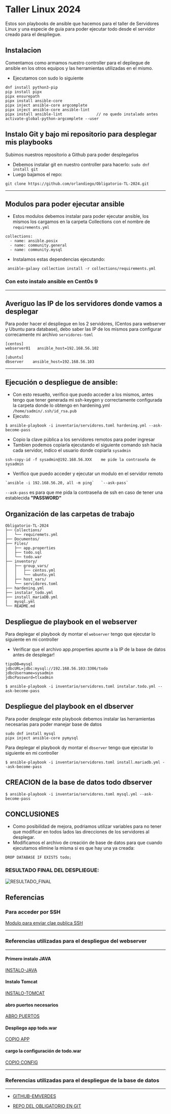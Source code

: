 # Taller Linux 2024
Estos son playbooks de ansible que hacemos para el taller de Servidores Linux y una especie de guia para poder ejecutar todo desde el servidor creado para el despliegue.

## Instalacion
Comentamos como armamos nuestro controller para el depliegue de ansible en los otros equipos y las herramientas utilizadas en el mismo.

 - Ejecutamos con sudo lo siguiente

```
dnf install python3-pip
pip install pipx
pipx ensurepath
pipx install ansible-core
pipx inject ansible-core argcomplete
pipx inject ansible-core ansible-lint   
pipx install ansible-lint               // no quedo instalado antes
activate-global-python-argcomplete --user
```

## Instalo Git y bajo mi repositorio para desplegar mis playbooks

Subimos nuestros repositorio a Github para poder desplegarlos
- Debemos instalar git en nuestro controller para hacerlo:
`sudo dnf install git`
- Luego bajamos el repo:
```
git clone https://github.com/orlandiego/Obligatorio-TL-2024.git
```
---
## Modulos para poder ejecutar ansible

- Estos modulos debemos instalar para poder ejecutar ansible, los mismos los cargamos en la carpeta Collections con el nombre de `requirements.yml`

```
collections:
  - name: ansible.posix
  - name: community.general
  - name: community.mysql
```
 - Instalamos estas dependencias ejecutando:

```
 ansible-galaxy collection install -r collections/requirements.yml 
```
### Con esto instalo ansible en Cent0s 9
---
## Averiguo las IP de los servidores donde vamos a desplegar

Para poder hacer el despliegue en los 2 servidores, (Centos para webserver y Ubuntu para database), debo saber las IP de los mismos para configurar correcamente mi archivo `servidores-toml` 

```
[centos]
webserver01   ansible_host=192.168.56.102

[ubuntu]
dbserver    ansible_host=192.168.56.103
```

---
## Ejecución o despliegue de ansible:

- Con esto resuelto, verifico que puedo acceder a los mismos, antes tengo que tener generada mi ssh-keygen y correctamente configurada la carpeta donde lo obtengo en hardening.yml
`/home/sadmin/.ssh/id_rsa.pub`
 - Ejecuto:

```
$ ansible-playbook -i inventario/servidores.toml hardening.yml --ask-become-pass
```
- Copio la clave pública a los servidores remotos para poder ingresar
- Tambien podemos copiarla ejecutando el siguiente comando ssh hacia cada servidor, indico el usuario donde copiarla `sysadmin`

```ssh
ssh-copy-id -f sysadmin@192.168.56.XXX    me pide la contraseña de sysadmin 
```

- Verifico que puedo acceder y ejecutar un modulo en el servidor remoto

```
`ansible -i 192.168.56.20, all -m ping`   `--ask-pass`
```

  `--ask-pass` es para que me pida la contraseña de ssh en caso de tener una establecida **"PASSWORD"**

## Organización de las carpetas de trabajo


```
Obligatorio-TL-2024
├── Collections/
│   └── requiremets.yml
├── Documentos/
├── Files/
│   ├── app.properties
│   ├── todo.sql
│   └── todo.war
├── inventory/
│   ├── group_vars/
│   │   ├── centos.yml
│   │   └── ubuntu.yml
│   ├── host_vars/
│   └── servidores.toml
├── hardening.yml
├── instalar_todo.yml
├── install_mariaDB.yml
|   mysql.yml
└── README.md

```

## Despliegue de playbook en el webserver

Para deplegar el playbook dy montar el `webserver` tengo que ejecutar lo siguiente en mi controller

 - Verificar que el archivo app.properties apunte a la IP de la base de datos antes de desplegar!

```
tipoDB=mysql
jdbcURL=jdbc:mysql://192.168.56.103:3306/todo
jdbcUsername=sysadmin
jdbcPassword=tlxadmin
```

```
$ ansible-playbook -i inventario/servidores.toml instalar.todo.yml --ask-become-pass
```


## Despliegue del playbook en el dbserver

Para poder desplegar este playbook debemos instalar las herramientas necesarias para poder manejar base de datos

```
sudo dnf install mysql
pipx inject ansible-core pymysql
```

Para deplegar el playbook dy montar el `dbserver` tengo que ejecutar lo siguiente en mi controller

```
$ ansible-playbook -i inventario/servidores.toml install.mariadb.yml --ask-become-pass
```

## CREACION de la base de datos todo dbserver

```
$ ansible-playbook -i inventario/servidores.toml mysql.yml --ask-become-pass
```
## CONCLUSIONES

- Como posibilidad de mejora, podriamos utilizar variables para no tener que modificar en todos lados las direcciones de los servidores al desplegar.
- Modificamos el archivo de creación de base de datos para que cuando ejecutamos elimine la misma si es que hay una ya creada:

`DROP DATABASE IF EXISTS todo;`

### RESULTADO FINAL DEL DESPLIEGUE:

![RESULTADO_FINAL](./Documentos/Imagenes/pruebas/webserver%20funcionando_registro_usuario-logeado.JPG)

## Referencias

### Para acceder por SSH

[Modulo para enviar clae publica SSH](https://docs.ansible.com/ansible/latest/collections/ansible/posix/authorized_key_module.html)

---
### Referencias utilizadas para el despliegue del webserver
---
#### Primero instalo JAVA

[INSTALO-JAVA](https://www.geeksforgeeks.org/how-to-install-java-using-ansible-playbook/)

#### Instalo Tomcat

 [INSTALO-TOMCAT](https://github.com/jmutai/tomcat-ansible/blob/master/tomcat-setup.yml)   

#### abro puertos necesarios

[ABRO PUERTOS](https://docs.ansible.com/ansible/latest/collections/ansible/posix/firewalld_module.html)

#### Despliego app todo.war

[COPIO APP](https://docs.ansible.com/ansible/latest/collections/ansible/builtin/copy_module.html#ansible-collections-ansible-builtin-copy-module)

#### cargo la configuración de todo.war

[COPIO CONFIG](https://docs.ansible.com/ansible/latest/collections/ansible/builtin/template_module.html#ansible-collections-ansible-builtin-template-module)

---
### Referencias utilizadas para el despliegue de la base de datos
---

- [GITHUB-EMVERDES](https://github.com/emverdes/TallerJulio2024.git)

- [REPO DEL OBLIGATORIO EN GIT](<https://github.com/orlandiego/Obligatorio-TL-2024>)